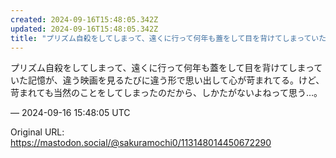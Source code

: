 ```yaml
---
created: 2024-09-16T15:48:05.342Z
updated: 2024-09-16T15:48:05.342Z
title: "プリズム自殺をしてしまって、遠くに行って何年も蓋をして目を背けてしまっていた記憶[...]"
---
```


<p>プリズム自殺をしてしまって、遠くに行って何年も蓋をして目を背けてしまっていた記憶が、違う映画を見るたびに違う形で思い出して心が苛まれてる。けど、苛まれても当然のことをしてしまったのだから、しかたがないよねって思う…。</p>

&mdash; 2024-09-16 15:48:05 UTC

Original URL: https://mastodon.social/@sakuramochi0/113148014450672290
